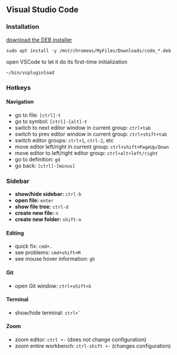 ## Visual Studio Code

### Installation

[download the DEB installer](https://code.visualstudio.com/download) 

```
sudo apt install -y /mnt/chromeos/MyFiles/Downloads/code_*.deb
```

open VSCode to let it do its first-time initialization

```
~/bin/vspluginload
```

### Hotkeys

#### Navigation

- go to file: `[ctrl]-t`
- go to symbol: `[ctrl]-[alt]-t`
- switch to next editor window in current group: `ctrl+tab`
- switch to prev editor window in current group: `ctrl+shift+tab`
- switch editor groups: `ctrl+1`, `ctrl-2`, etc
- move editor left/right in current group: `ctrl+shift+PageUp/Down`
- move editor to left/right editor group: `ctrl+alt+left/right`
- go to definition: `gd`
- go back: `[ctrl]-[minus]`

### Sidebar

- **show/hide sidebar:** `ctrl-b`
- **open file:** `enter`
- **show file tree:** `ctrl-d`
- **create new file:** `n`
- **create new folder:** `shift-n`

#### Editing

- quick fix: `cmd+.`
- see problems: `cmd+shift+M`
- see mouse hover information: `gh`

#### Git

- open Git window: `ctrl+shift+G`

#### Terminal

- show/hide terminal: `` ctrl+` ``

#### Zoom

- zoom editor: `ctrl +-` (does not change configuration)
- zoom entire workbench: `ctrl-shift +-` (changes configuration)
